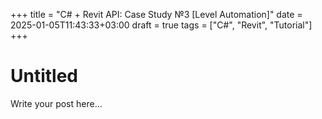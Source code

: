 +++
title = "C# + Revit API: Case Study №3 [Level Automation]"
date = 2025-01-05T11:43:33+03:00
draft = true
tags = ["C#", "Revit", "Tutorial"]
+++

# Untitled

Write your post here...